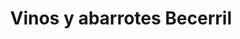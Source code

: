 ---
title: "Vinos y abarrotes Becerril"
url: /toluca-estado-de-mexico/vinos-y-abarrotes-becerril/
shop: alcohol
---
